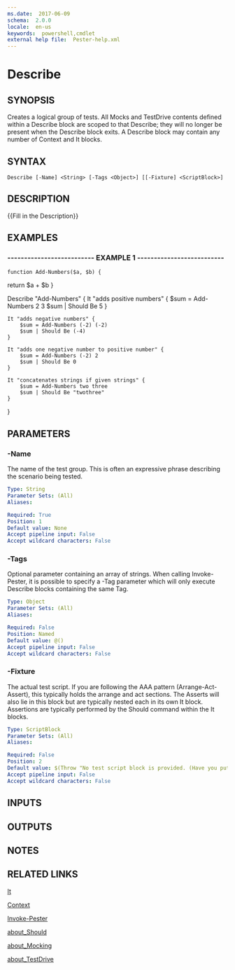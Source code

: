 ```yaml
---
ms.date:  2017-06-09
schema:  2.0.0
locale:  en-us
keywords:  powershell,cmdlet
external help file:  Pester-help.xml
---
```


# Describe

## SYNOPSIS
Creates a logical group of tests. 
All Mocks and TestDrive contents
defined within a Describe block are scoped to that Describe; they
will no longer be present when the Describe block exits. 
A Describe
block may contain any number of Context and It blocks.

## SYNTAX

```
Describe [-Name] <String> [-Tags <Object>] [[-Fixture] <ScriptBlock>]
```

## DESCRIPTION
{{Fill in the Description}}

## EXAMPLES

### -------------------------- EXAMPLE 1 --------------------------
```
function Add-Numbers($a, $b) {
```

return $a + $b
}

Describe "Add-Numbers" {
    It "adds positive numbers" {
        $sum = Add-Numbers 2 3
        $sum | Should Be 5
    }

    It "adds negative numbers" {
        $sum = Add-Numbers (-2) (-2)
        $sum | Should Be (-4)
    }

    It "adds one negative number to positive number" {
        $sum = Add-Numbers (-2) 2
        $sum | Should Be 0
    }

    It "concatenates strings if given strings" {
        $sum = Add-Numbers two three
        $sum | Should Be "twothree"
    }
}

## PARAMETERS

### -Name
The name of the test group.
This is often an expressive phrase describing the scenario being tested.

```yaml
Type: String
Parameter Sets: (All)
Aliases: 

Required: True
Position: 1
Default value: None
Accept pipeline input: False
Accept wildcard characters: False
```

### -Tags
Optional parameter containing an array of strings. 
When calling Invoke-Pester, it is possible to
specify a -Tag parameter which will only execute Describe blocks containing the same Tag.

```yaml
Type: Object
Parameter Sets: (All)
Aliases: 

Required: False
Position: Named
Default value: @()
Accept pipeline input: False
Accept wildcard characters: False
```

### -Fixture
The actual test script.
If you are following the AAA pattern (Arrange-Act-Assert), this
typically holds the arrange and act sections.
The Asserts will also lie in this block but are
typically nested each in its own It block.
Assertions are typically performed by the Should
command within the It blocks.

```yaml
Type: ScriptBlock
Parameter Sets: (All)
Aliases: 

Required: False
Position: 2
Default value: $(Throw "No test script block is provided. (Have you put the open curly brace on the next line?)")
Accept pipeline input: False
Accept wildcard characters: False
```

## INPUTS

## OUTPUTS

## NOTES

## RELATED LINKS

[It](It.md)

[Context](Context.md)

[Invoke-Pester](Invoke-Pester.md)

[about_Should]()

[about_Mocking]()

[about_TestDrive]()
